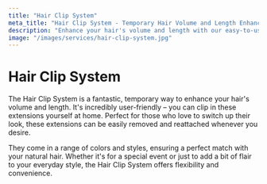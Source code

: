 ```yaml
---
title: "Hair Clip System"
meta_title: "Hair Clip System - Temporary Hair Volume and Length Enhancement"
description: "Enhance your hair's volume and length with our easy-to-use Hair Clip System. Perfect for a quick style change at home."
image: "/images/services/hair-clip-system.jpg"
---
```


# Hair Clip System

The Hair Clip System is a fantastic, temporary way to enhance your hair's volume and length. It's incredibly user-friendly – you can clip in these extensions yourself at home. Perfect for those who love to switch up their look, these extensions can be easily removed and reattached whenever you desire.

They come in a range of colors and styles, ensuring a perfect match with your natural hair. Whether it's for a special event or just to add a bit of flair to your everyday style, the Hair Clip System offers flexibility and convenience.
